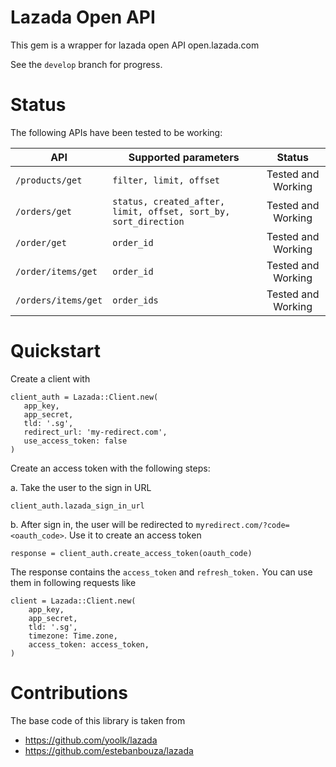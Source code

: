 # Lazada Open API

This gem is a wrapper for lazada open API open.lazada.com

See the `develop` branch for progress.

# Status
The following APIs have been tested to be working:

| API | Supported parameters | Status | 
| ------| ----- | :----:| 
| `/products/get` | `filter, limit, offset` | Tested and Working  |
| `/orders/get` | `status, created_after, limit, offset, sort_by, sort_direction` | Tested and Working |
| `/order/get` | `order_id` | Tested and Working |
| `/order/items/get` | `order_id` | Tested and Working |
| `/orders/items/get` | `order_ids` | Tested and Working |

# Quickstart

Create a client with

```
client_auth = Lazada::Client.new(
   app_key, 
   app_secret,
   tld: '.sg',
   redirect_url: 'my-redirect.com',
   use_access_token: false
)
```

Create an access token with the following steps:

a. Take the user to the sign in URL
```
client_auth.lazada_sign_in_url

```

b. After sign in, the user will be redirected to `myredirect.com/?code=<oauth_code>`. Use it to create an access token

```
response = client_auth.create_access_token(oauth_code)
```
The response contains the `access_token` and `refresh_token.` You can use them in following requests like 

```
client = Lazada::Client.new(
    app_key,
    app_secret,
    tld: '.sg',
    timezone: Time.zone,
    access_token: access_token,
)
```

# Contributions

The base code of this library is taken from 

- https://github.com/yoolk/lazada
- https://github.com/estebanbouza/lazada